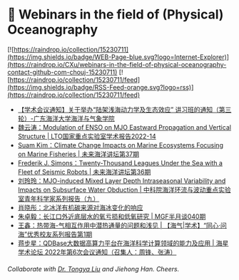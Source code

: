 # 🌊 Webinars in the field of (Physical) Oceanography

[![https://raindrop.io/collection/15230711](https://img.shields.io/badge/WEB-Page-blue.svg?logo=Internet-Explorer)](https://raindrop.io/CXu/webinars-in-the-field-of-physical-oceanography-contact-github-com-chouj-15230711) [![https://raindrop.io/collection/15230711/feed](https://img.shields.io/badge/RSS-Feed-orange.svg?logo=rss)](https://raindrop.io/collection/15230711/feed)

<!-- BLOG-POST-LIST:START -->
- [【学术会议通知】关于举办“陆架浅海动力学及生态效应” 讲习班的通知（第三轮）-广东海洋大学海洋与气象学院](https://hyqx.gdou.edu.cn/info/1063/3084.htm)
- [魏云涛：Modulation of ENSO on MJO Eastward Propagation and Vertical Structure | LTO国家重点实验室学术报告2022-14](https://mp.weixin.qq.com/s/Q4dcWyMvYdi0hVroHMIUQg)
- [Suam Kim：Climate Change Impacts on Marine Ecosystems Focusing on Marine Fisheries | 未来海洋讲坛第37期](https://mp.weixin.qq.com/s/Ex-ryFWivCi0GpUKZsm5bA)
- [Frederik J. Simons：Twenty-Thousand Leagues Under the Sea with a Fleet of Seismic Robots | 未来海洋讲坛第36期](https://mp.weixin.qq.com/s/baD_0Vr5VRCtREPKwOZpag)
- [刘玲玲：MJO-induced Mixed Layer Depth Intraseasonal Variability and Impacts on Subsurface Water Obduction | 中科院海洋环流与波动重点实验室青年科学家系列报告（九）](https://mp.weixin.qq.com/s/0ACz-gmKpNzKhbACFgv7pg)
- [肖晓彤：北冰洋有机碳来源对海冰变化的响应](https://mp.weixin.qq.com/s/njHfuomUBQaYqE975DRIFQ)
- [朱卓毅：长江口外近底层水的氧亏损和低氧研究 | MGF半月谈040期](https://mp.weixin.qq.com/s/9_Y0EfWfcjt6q97mTAKqCQ)
- [王鑫：热带海-气相互作用中潜热通量的问题和浅见 | 【海气|学术】“同心·问海”优秀校友系列报告第1期](https://mp.weixin.qq.com/s/MNr-zDkCuQmrhRoa526sSQ)
- [蒋步星：QDBase大数据高算力平台在海洋科学计算领域的能力及应用 | 海星学术论坛 2022年第6次会议通知（召集人：周锋、张涛）](https://mp.weixin.qq.com/s/Ubq-a8F81DiIKeUnJdzUDQ)
<!-- BLOG-POST-LIST:END -->

###### Collaborate with [Dr. Tongya Liu](https://liutongya.github.io/) and Jiehong Han. Cheers.
